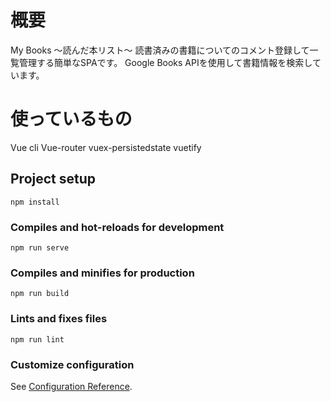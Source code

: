 # 概要
My Books ～読んだ本リスト～
読書済みの書籍についてのコメント登録して一覧管理する簡単なSPAです。
Google Books APIを使用して書籍情報を検索しています。

# 使っているもの
Vue cli
Vue-router
vuex-persistedstate
vuetify

## Project setup
```
npm install
```

### Compiles and hot-reloads for development
```
npm run serve
```

### Compiles and minifies for production
```
npm run build
```

### Lints and fixes files
```
npm run lint
```

### Customize configuration
See [Configuration Reference](https://cli.vuejs.org/config/).
